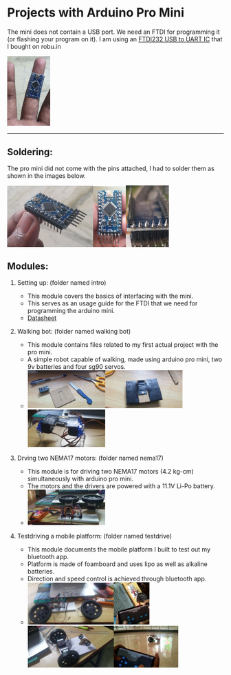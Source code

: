 # Projects with Arduino Pro Mini

The mini does not contain a USB port. We need an FTDI for programming it (or flashing your program on it). I am using an [FTDI232 USB to UART IC](https://robu.in/product/ft232rl-usb-to-ttl-5v-3-3v-download-cable-to-serial-adapter-module-for-arduino/) that I bought on robu.in

<img src="./images/mini.jpg" alt="Scale" width="100"/>

***

## Soldering:

The pro mini did not come with the pins attached, I had to solder them as shown in the images below.

<img src="./images/solder1.jpg" alt="drawing" width="200"/><img src="./images/solder2.jpg" alt="drawing" width="76"/><img src="./images/solder3.jpg" alt="drawing" width="100"/>

## Modules:

1. Setting up: (folder named intro)
    * This module covers the basics of interfacing with the mini.
    * This serves as an usage guide for the FTDI that we need for programming the arduino mini.
    * [Datasheet](http://www.ftdichip.com/Support/Documents/DataSheets/ICs/DS_FT232R.pdf)

2. Walking bot: (folder named walking bot)
    * This module contains files related to my first actual project with the pro mini.
    * A simple robot capable of walking, made using arduino pro mini, two 9v batteries and four sg90 servos.
    * <img src="./images/walking_initial.jpg" alt="drawing" width="180"/><img src="./images/walking_early.jpg" alt="drawing" width="180"/><img src="./images/walking_mid.jpg" alt="drawing" width="180"/>
  
3. Drving two NEMA17 motors: (folder named nema17)
    * This module is for driving two NEMA17 motors (4.2 kg-cm) simultaneously with arduino pro mini.
    * The motors and the drivers are powered with a 11.1V Li-Po battery.
    * <img src="./images/nemasetup.JPG" width="180"/>

4. Testdriving a mobile platform: (folder named testdrive)
    * This module documents the mobile platform I built to test out my bluetooth app.
    * Platform is made of foamboard and uses lipo as well as alkaline batteries.
    * Direction and speed control is achieved through bluetooth app.
    * <img src="./images/appnema1.jpg" width="200"/><img src="./images/appnema2.JPG" width="83"/><img src="./images/testdrive1.jpg" width="200"/><img src="./images/testdrive2.jpg" width="150"/>